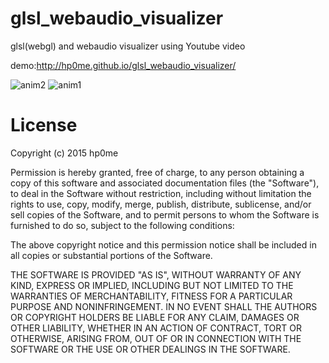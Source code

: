 # glsl_webaudio_visualizer
glsl(webgl) and webaudio visualizer using Youtube video

demo:http://hp0me.github.io/glsl_webaudio_visualizer/

![anim2](http://hp0me.github.io/glsl_webaudio_visualizer/sc1.gif)
![anim1](http://hp0me.github.io/glsl_webaudio_visualizer/sc3.gif)

# License
Copyright (c) 2015 hp0me

Permission is hereby granted, free of charge, to any person obtaining a copy
of this software and associated documentation files (the "Software"), to deal
in the Software without restriction, including without limitation the rights
to use, copy, modify, merge, publish, distribute, sublicense, and/or sell
copies of the Software, and to permit persons to whom the Software is
furnished to do so, subject to the following conditions:

The above copyright notice and this permission notice shall be included in all
copies or substantial portions of the Software.

THE SOFTWARE IS PROVIDED "AS IS", WITHOUT WARRANTY OF ANY KIND, EXPRESS OR
IMPLIED, INCLUDING BUT NOT LIMITED TO THE WARRANTIES OF MERCHANTABILITY,
FITNESS FOR A PARTICULAR PURPOSE AND NONINFRINGEMENT. IN NO EVENT SHALL THE
AUTHORS OR COPYRIGHT HOLDERS BE LIABLE FOR ANY CLAIM, DAMAGES OR OTHER
LIABILITY, WHETHER IN AN ACTION OF CONTRACT, TORT OR OTHERWISE, ARISING FROM,
OUT OF OR IN CONNECTION WITH THE SOFTWARE OR THE USE OR OTHER DEALINGS IN THE
SOFTWARE.
